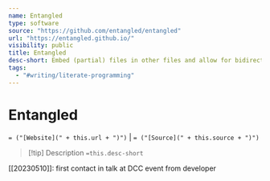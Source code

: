 ```yaml
---
name: Entangled
type: software
source: "https://github.com/entangled/entangled"
url: "https://entangled.github.io/"
visibility: public
title: Entangled
desc-short: Embed (partial) files in other files and allow for bidirectional editing. Also allows code execution in the spirit of [[literate_programming|literate programming]].
tags:
  - "#writing/literate-programming"
---
```

# Entangled

`= ("[Website](" + this.url + ")")` | `= ("[Source](" + this.source + ")")`

>[!tip] Description
> `=this.desc-short`

[[20230510]]: first contact in talk at DCC event from developer
